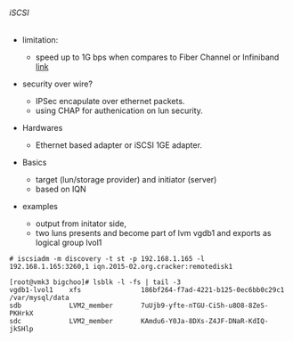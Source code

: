 ###### iSCSI

* limitation:
  * speed up to 1G bps when compares to Fiber Channel or Infiniband [link](http://en.wikipedia.org/wiki/List_of_device_bit_rates)

* security over wire?
  * IPSec encapulate over ethernet packets.
  * using CHAP for authenication on lun security.  
  
* Hardwares
  * Ethernet based adapter or iSCSI 1GE adapter.
  
* Basics
  * target (lun/storage provider) and initiator (server)
  * based on IQN

* examples 
  * output from initator side,
   * two luns presents and become part of lvm vgdb1 and exports as logical group lvol1
```
# iscsiadm -m discovery -t st -p 192.168.1.165 -l
192.168.1.165:3260,1 iqn.2015-02.org.cracker:remotedisk1

[root@vmk3 bigchoo]# lsblk -l -fs | tail -3
vgdb1-lvol1    xfs               186bf264-f7ad-4221-b125-0ec6bb0c29c1   /var/mysql/data
sdb            LVM2_member       7uUjb9-yfte-nTGU-CiSh-u8O8-8ZeS-PKHrkX
sdc            LVM2_member       KAmdu6-Y0Ja-8DXs-Z4JF-DNaR-KdIQ-jkSHlp
```
